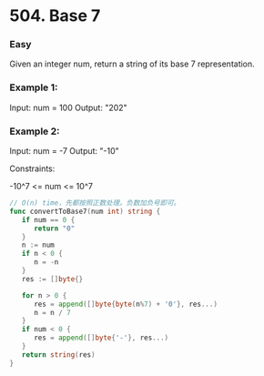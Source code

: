 # 504. Base 7

### Easy

Given an integer num, return a string of its base 7 representation.

### Example 1:

Input: num = 100
Output: "202"

### Example 2:

Input: num = -7
Output: "-10"

Constraints:

-10^7 <= num <= 10^7

```go
// O(n) time，先都按照正数处理。负数加负号即可。
func convertToBase7(num int) string {
   if num == 0 {
      return "0"
   }
   n := num
   if n < 0 {
      n = -n
   }
   res := []byte{}

   for n > 0 {
      res = append([]byte{byte(n%7) + '0'}, res...)
      n = n / 7
   }
   if num < 0 {
      res = append([]byte{'-'}, res...)
   }
   return string(res)
}
```